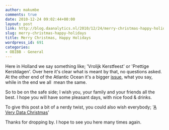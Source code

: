 ```yaml
---
author: makumbe
comments: true
date: 2010-12-24 09:02:44+00:00
layout: post
link: http://blog.daanalytics.nl/2010/12/24/merry-christmas-happy-holidays/
slug: merry-christmas-happy-holidays
title: Merry Christmas, Happy Holidays
wordpress_id: 691
categories:
- OBIBB - General
---
```


Here in Holland we say something like; 'Vrolijk Kerstfeest' or 'Prettige Kerstdagen'. Over here it's clear what is meant by that, no questions asked. At the other end of the Atlantic Ocean it's a bigger [issue](http://www.foxnews.com/opinion/2010/12/18/decide-say-happy-holidays-merry-christmas/#content), what you say, while in the end we all  mean the same.

So to be on the safe side; I wish you, your family and your friends all the best. I hope you will have some pleasant days, with nice food & drinks.

To give this post a bit of a nerdy twist, you could also wish everybody; '[A Very Data Christmas](http://www.r-bloggers.com/a-very-data-christmas/?utm_source=twitterfeed&utm_medium=twitter&utm_campaign=Rbloggers&utm_content=Twitter)'

Thanks for dropping by. I hope to see you here many times again.

